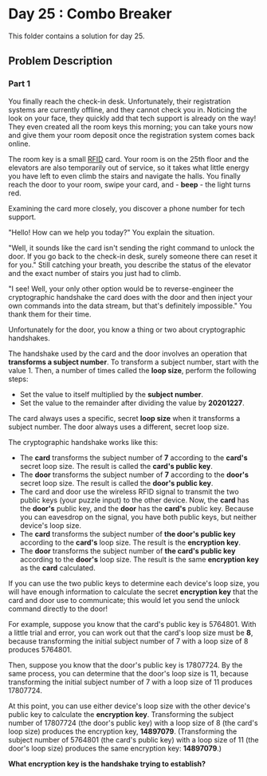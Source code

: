 # Day 25 : Combo Breaker

This folder contains a solution for day 25.

## Problem Description

### Part 1

You finally reach the check-in desk. Unfortunately, their registration systems are currently offline, and they cannot check you in. Noticing the look on your face, they quickly add that tech support is already on the way! They even created all the room keys this morning; you can take yours now and give them your room deposit once the registration system comes back online.

The room key is a small [RFID](https://en.wikipedia.org/wiki/Radio-frequency_identification) card. Your room is on the 25th floor and the elevators are also temporarily out of service, so it takes what little energy you have left to even climb the stairs and navigate the halls. You finally reach the door to your room, swipe your card, and - **beep** - the light turns red.

Examining the card more closely, you discover a phone number for tech support.

"Hello! How can we help you today?" You explain the situation.

"Well, it sounds like the card isn't sending the right command to unlock the door. If you go back to the check-in desk, surely someone there can reset it for you." Still catching your breath, you describe the status of the elevator and the exact number of stairs you just had to climb.

"I see! Well, your only other option would be to reverse-engineer the cryptographic handshake the card does with the door and then inject your own commands into the data stream, but that's definitely impossible." You thank them for their time.

Unfortunately for the door, you know a thing or two about cryptographic handshakes.

The handshake used by the card and the door involves an operation that **transforms a subject number**. To transform a subject number, start with the value 1. Then, a number of times called the **loop size**, perform the following steps:

  - Set the value to itself multiplied by the **subject number**.
  - Set the value to the remainder after dividing the value by **20201227**.

The card always uses a specific, secret **loop size** when it transforms a subject number. The door always uses a different, secret loop size.

The cryptographic handshake works like this:

  - The **card** transforms the subject number of **7** according to the **card's** secret loop size. The result is called the **card's public key**.
  - The **door** transforms the subject number of **7** according to the **door's** secret loop size. The result is called the **door's public key**.
  - The card and door use the wireless RFID signal to transmit the two public keys (your puzzle input) to the other device. Now, the **card** has the **door's** public key, and the **door** has the **card's** public key. Because you can eavesdrop on the signal, you have both public keys, but neither device's loop size.
  - The **card** transforms the subject number of **the door's public key** according to the **card's** loop size. The result is the **encryption key**.
  - The **door** transforms the subject number of **the card's public key** according to the **door's** loop size. The result is the same **encryption key** as the **card** calculated.

If you can use the two public keys to determine each device's loop size, you will have enough information to calculate the secret **encryption key** that the card and door use to communicate; this would let you send the unlock command directly to the door!

For example, suppose you know that the card's public key is 5764801. With a little trial and error, you can work out that the card's loop size must be **8**, because transforming the initial subject number of 7 with a loop size of 8 produces 5764801.

Then, suppose you know that the door's public key is 17807724. By the same process, you can determine that the door's loop size is 11, because transforming the initial subject number of 7 with a loop size of 11 produces 17807724.

At this point, you can use either device's loop size with the other device's public key to calculate the **encryption key**. Transforming the subject number of 17807724 (the door's public key) with a loop size of 8 (the card's loop size) produces the encryption key, **14897079**. (Transforming the subject number of 5764801 (the card's public key) with a loop size of 11 (the door's loop size) produces the same encryption key: **14897079**.)

**What encryption key is the handshake trying to establish?**
